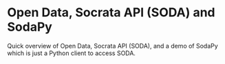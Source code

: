 # Open Data, Socrata API (SODA) and SodaPy

Quick overview of Open Data, Socrata API (SODA), and a demo of SodaPy which is just a Python client to access SODA.
